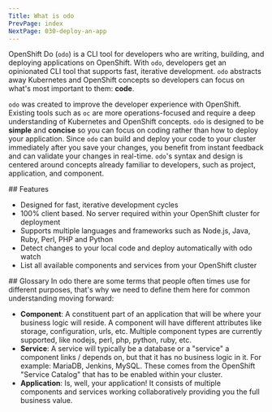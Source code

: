 ```yaml
---
Title: What is odo
PrevPage: index
NextPage: 030-deploy-an-app
---
```


OpenShift Do (`odo`) is a CLI tool for developers who are writing, building, and deploying applications on OpenShift. With `odo`, developers get an opinionated CLI tool that supports fast, iterative development. `odo` abstracts away Kubernetes and OpenShift concepts so developers can focus on what's most important to them: __code__.

`odo` was created to improve the developer experience with OpenShift. Existing tools such as `oc` are more operations-focused and require a deep understanding of Kubernetes and OpenShift concepts. `odo` is designed to be __simple__ and __concise__ so you can focus on coding rather than how to deploy your application. Since `odo` can build and deploy your code to your cluster immediately after you save your changes, you benefit from instant feedback and can validate your changes in real-time. `odo`'s syntax and design is centered around concepts already familiar to developers, such as project, application, and component.

## Features

- Designed for fast, iterative development cycles
- 100% client based. No server required within your OpenShift cluster for deployment
- Supports multiple languages and frameworks such as Node.js, Java, Ruby, Perl, PHP and Python
- Detect changes to your local code and deploy automatically with odo watch
- List all available components and services from your OpenShift cluster

## Glossary
In odo there are some terms that people often times use for different purposes, that's why we need to define them here for common understanding moving forward:

- __Component__: A constituent part of an application that will be where your business logic will reside. A component will have different attributes like storage, configuration, urls, etc. Multiple component types are currently supported, like nodejs, perl, php, python, ruby, etc.
- __Service__: A service will typically be a database or a "service" a component links / depends on, but that it has no business logic in it. For example: MariaDB, Jenkins, MySQL. These comes from the OpenShift "Service Catalog" that has to be enabled within your cluster.
- __Application__: Is, well, your application! It consists of multiple components and services working collaboratively providing you the full business value.